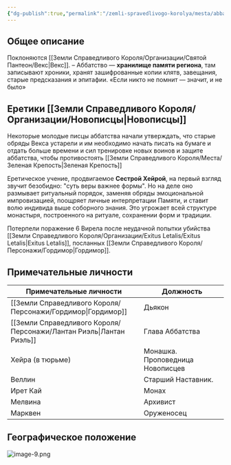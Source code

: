 ```yaml
---
{"dg-publish":true,"permalink":"/zemli-spravedlivogo-korolya/mesta/abbatstvo-svyatogo-veksa/"}
---
```


## Общее описание
Поклоняются [[Земли Справедливого Короля/Организации/Святой Пантеон/Векс\|Векс]]. – Аббатство  — **хранилище памяти региона**, там записывают хроники, хранят зашифрованные копии клятв, завещания, старые предсказания и эпитафии. «Если никто не помнит — значит, и не было»

## Еретики [[Земли Справедливого Короля/Организации/Новописцы\|Новописцы]]
Некоторые молодые писцы аббатства начали утверждать, что старые обряды Векса устарели и им необходимо начать писать на бумаге и отдать больше времени и сил тренировке новых воинов и защите аббатства, чтобы противостоять [[Земли Справедливого Короля/Места/Зеленая Крепость\|Зеленая Крепость]]

Еретическое учение, продвигаемое **Сестрой Хейрой**, на первый взгляд звучит безобидно: "суть веры важнее формы". Но на деле оно размывает ритуальный порядок, заменяя обряды эмоциональной импровизацией, поощряет личные интерпретации Памяти, и ставит волю индивида выше соборного знания. Это угрожает всей структуре монастыря, построенного на ритуале, сохранении форм и традиции.

Потерпели поражение 6 Вирела после неудачной попытки убийства [[Земли Справедливого Короля/Организации/Exitus Letalis/Exitus Letalis\|Exitus Letalis]], посланных [[Земли Справедливого Короля/Персонажи/Гордимор\|Гордимор]].

## Примечательные личности

| Примечательные личности | Должность                        |
| ----------------------- | -------------------------------- |
| [[Земли Справедливого Короля/Персонажи/Гордимор\|Гордимор]]            | Дьякон                           |
| [[Земли Справедливого Короля/Персонажи/Лантан Риэль\|Лантан Риэль]]        | Глава Аббатства                  |
| Хейра (в тюрьме)        | Монашка. Проповедница Новописцев |
| Веллин                  | Старший Наставник.               |
| Ирет Кай                | Монах                            |
| Мелвина                 | Архивист                         |
| Марквен                 | Оруженосец                       |
## Географическое положение
![image-9.png](/img/user/%D0%9F%D0%BD%D0%B3%20%D1%82%D1%80%D0%B5%D1%88/image-9.png)